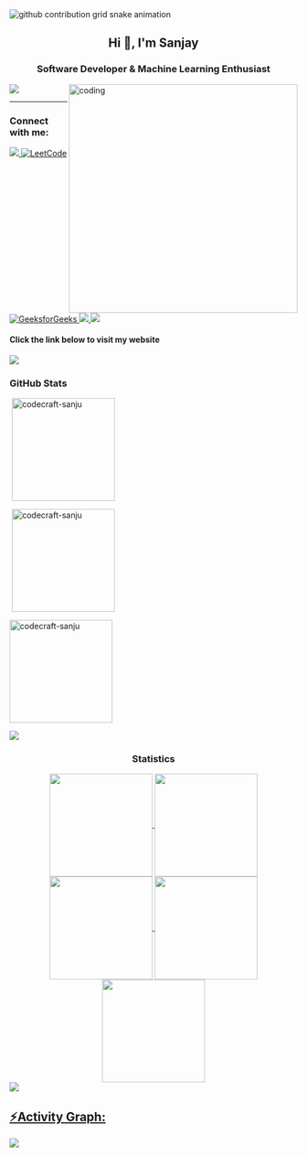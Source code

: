 <picture>
  <source
    media="(prefers-color-scheme: dark)"
    srcset="https://raw.githubusercontent.com/codecraft-sanju/codecraft-sanju/output/github-contribution-grid-snake-dark.svg"
  />
  <source
    media="(prefers-color-scheme: light)"
    srcset="https://raw.githubusercontent.com/codecraft-sanju/codecraft-sanju/output/github-contribution-grid-snake.svg"
  />
  <img
    alt="github contribution grid snake animation"
    src="https://raw.githubusercontent.com/codecraft-sanju/codecraft-sanju/output/github-contribution-grid-snake.svg"
  />
</picture>




<h2 align="center">Hi 👋, I'm Sanjay</h2>
<h3 align="center">Software Developer & Machine Learning Enthusiast</h3>

<img align="right" alt="coding" width="400" src="https://camo.githubusercontent.com/4d9f5ecceb711eec6e2018f38a5677dc657c9738d4a65ba3b928c41c0a45b439/68747470733a2f2f6d69726f2e6d656469756d2e636f6d2f6d61782f313336302f302a37513379765349765f7430696f4a2d5a2e676966"/>

<a href="https://codecraft-sanju.vercel.app"> 
 <img src="https://img.shields.io/badge/ProfileViews-1,588-navyblue" />
</a>
<hr>

<h3 align="left">Connect with me:</h3>
<div>
<a href="https://www.linkedin.com/in/sanjay-choudhary-011033330" target="_blank">
    <img src="https://img.shields.io/badge/LinkedIn-0077B5?style=for-the-badge&logo=linkedin&logoColor=white" target="_blank">
</a>
<a href="https://leetcode.com/sanjuuu_x18/" target="_blank">
    <img src="https://img.shields.io/badge/LeetCode-FE7A16?style=for-the-badge&logo=leetcode&logoColor=white" alt="LeetCode" />
</a>
<a href="https://www.geeksforgeeks.org/user/sanjuuu_x18/" target="_blank">
    <img src="https://img.shields.io/badge/GeeksforGeeks-0F9D58?style=for-the-badge&logo=geeksforgeeks&logoColor=white" alt="GeeksforGeeks" />
</a>
<a href="https://instagram.com/sanjuuu_x18" target="_blank">
    <img src="https://img.shields.io/badge/Instagram-E4405F?style=for-the-badge&logo=instagram&logoColor=white" target="_blank">
</a>
<a href="https://twitter.com/sanjay_x18" target="_blank">
    <img src="https://img.shields.io/badge/Twitter-1DA1F2?style=for-the-badge&logo=twitter&logoColor=white" target="_blank">
</a>
</div>

<h4> Click the link below to visit my website</h4>  
<a href="https://codecraft-sanju.vercel.app"> 
 <img src="https://img.shields.io/badge/Visit-MyWebsite-navyblue" />
</a>
<br>

<h3 align="left">GitHub Stats</h3>
<p>&nbsp;<img align="center" height="180em" src="https://github-readme-stats.vercel.app/api/top-langs/?username=codecraft-sanju&theme=dark&show_icons=true&layout=compact" alt="codecraft-sanju" /></p>

<p>&nbsp;<img align="center" height="180em" src="https://github-readme-stats.vercel.app/api?username=codecraft-sanju&show_icons=true&locale=en&theme=dark" alt="codecraft-sanju" /></p>

<p><img align="center" height="180em" src="https://github-readme-streak-stats.herokuapp.com/?user=codecraft-sanju&theme=dark" alt="codecraft-sanju" /></p>

<img src="https://user-images.githubusercontent.com/73097560/115834477-dbab4500-a447-11eb-908a-139a6edaec5c.gif"><h3 align="center">Statistics</h3>
<div align="center">
<a href="https://github.com/codecraft-sanju">
<img align="center" src="http://github-profile-summary-cards.vercel.app/api/cards/stats?username=codecraft-sanju&theme=aura" height="180em" />
<img align="center" src="http://github-profile-summary-cards.vercel.app/api/cards/most-commit-language?username=codecraft-sanju&theme=aura" height="180em" />
<img align="center" src="http://github-profile-summary-cards.vercel.app/api/cards/repos-per-language?username=codecraft-sanju&theme=aura" height="180em" />
<img align="center" src="http://github-profile-summary-cards.vercel.app/api/cards/productive-time?username=codecraft-sanju&theme=aura" height="180em" />
<img align="center" src="http://github-profile-summary-cards.vercel.app/api/cards/profile-details?username=codecraft-sanju&theme=aura" height="180em" />
</div>

<img src="https://user-images.githubusercontent.com/73097560/115834477-dbab4500-a447-11eb-908a-139a6edaec5c.gif">
<h2 align="left">⚡Activity Graph:</h2>
<img align="center" src="https://github-readme-activity-graph.vercel.app/graph?username=codecraft-sanju&theme=react-dark"/>
